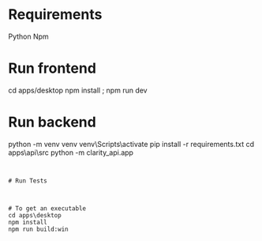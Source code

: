 # Requirements
Python
Npm


# Run frontend
cd apps/desktop
npm install ; npm run dev

# Run backend
python -m venv venv
venv\Scripts\activate
pip install -r requirements.txt
cd apps\api\src
python -m clarity_api.app
```


# Run Tests



# To get an executable
cd apps\desktop
npm install
npm run build:win

